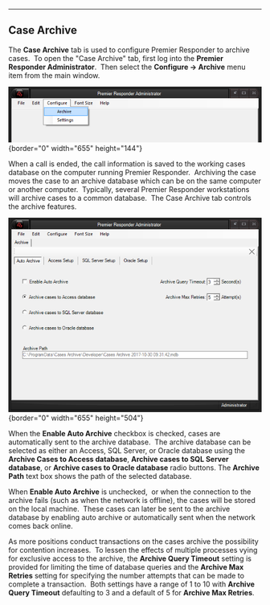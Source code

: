   ------------------
  **Case Archive**
  ------------------

The **Case Archive** tab is used to configure Premier Responder to
archive cases.  To open the \"Case Archive\" tab, first log into the
**Premier Responder Administrator**.  Then select the **Configure -\>
Archive** menu item from the main window.

![](Case%20Archive_files/image001.png){border="0" width="655"
height="144"}

When a call is ended, the call information is saved to the working cases
database on the computer running Premier Responder.  Archiving the case
moves the case to an archive database which can be on the same computer
or another computer.  Typically, several Premier Responder workstations
will archive cases to a common database.  The Case Archive tab controls
the archive features.

![](Case%20Archive_files/image002.png){border="0" width="655"
height="504"}

When the **Enable Auto Archive** checkbox is checked, cases are
automatically sent to the archive database.  The archive database can be
selected as either an Access, SQL Server, or Oracle database using the
**Archive Cases to Access database**, **Archive cases to SQL Server
database**, or **Archive cases to Oracle database** radio buttons. The
**Archive Path** text box shows the path of the selected database.

When **Enable Auto Archive** is unchecked,  or when the connection to
the archive fails (such as when the network is offline), the cases will
be stored on the local machine.  These cases can later be sent to the
archive database by enabling auto archive or automatically sent when the
network comes back online.

As more positions conduct transactions on the cases archive the
possibility for contention increases.  To lessen the effects of multiple
processes vying for exclusive access to the archive, the **Archive Query
Timeout** setting is provided for limiting the time of database queries
and the **Archive Max Retries** setting for specifying the number
attempts that can be made to complete a transaction.  Both settings have
a range of 1 to 10 with **Archive Query Timeout** defaulting to 3 and a
default of 5 for **Archive Max Retries**.
